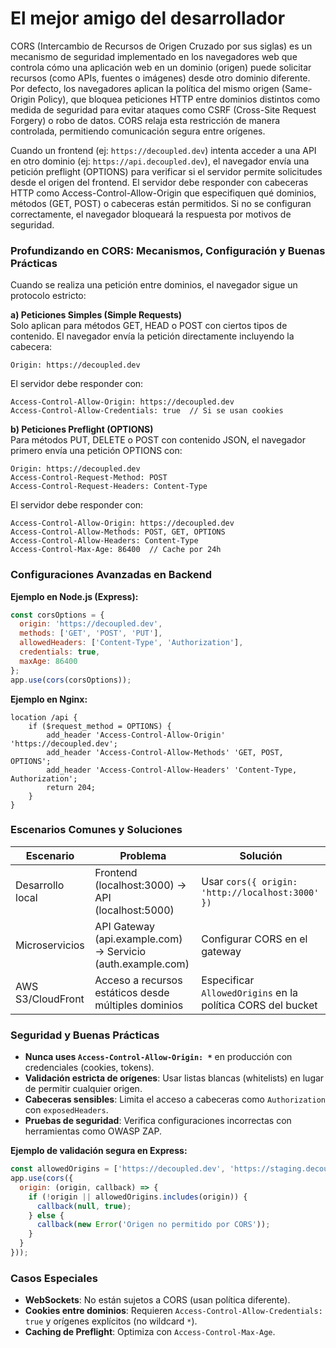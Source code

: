 # El mejor amigo del desarrollador

CORS (Intercambio de Recursos de Origen Cruzado por sus siglas) es un mecanismo de seguridad implementado en los navegadores web que controla cómo una aplicación web en un dominio (origen) puede solicitar recursos (como APIs, fuentes o imágenes) desde otro dominio diferente. Por defecto, los navegadores aplican la política del mismo origen (Same-Origin Policy), que bloquea peticiones HTTP entre dominios distintos como medida de seguridad para evitar ataques como CSRF (Cross-Site Request Forgery) o robo de datos. CORS relaja esta restricción de manera controlada, permitiendo comunicación segura entre orígenes.

Cuando un frontend (ej: `https://decoupled.dev`) intenta acceder a una API en otro dominio (ej: `https://api.decoupled.dev`), el navegador envía una petición preflight (OPTIONS) para verificar si el servidor permite solicitudes desde el origen del frontend. El servidor debe responder con cabeceras HTTP como Access-Control-Allow-Origin que especifiquen qué dominios, métodos (GET, POST) o cabeceras están permitidos. Si no se configuran correctamente, el navegador bloqueará la respuesta por motivos de seguridad.

### **Profundizando en CORS: Mecanismos, Configuración y Buenas Prácticas**

Cuando se realiza una petición entre dominios, el navegador sigue un protocolo estricto:

**a) Peticiones Simples (Simple Requests)**  
Solo aplican para métodos GET, HEAD o POST con ciertos tipos de contenido. El navegador envía la petición directamente incluyendo la cabecera:
```http
Origin: https://decoupled.dev
```
El servidor debe responder con:
```http
Access-Control-Allow-Origin: https://decoupled.dev
Access-Control-Allow-Credentials: true  // Si se usan cookies
```

**b) Peticiones Preflight (OPTIONS)**  
Para métodos PUT, DELETE o POST con contenido JSON, el navegador primero envía una petición OPTIONS con:
```http
Origin: https://decoupled.dev
Access-Control-Request-Method: POST
Access-Control-Request-Headers: Content-Type
```
El servidor debe responder con:
```http
Access-Control-Allow-Origin: https://decoupled.dev
Access-Control-Allow-Methods: POST, GET, OPTIONS
Access-Control-Allow-Headers: Content-Type
Access-Control-Max-Age: 86400  // Cache por 24h
```

### Configuraciones Avanzadas en Backend
**Ejemplo en Node.js (Express):**
```javascript
const corsOptions = {
  origin: 'https://decoupled.dev',
  methods: ['GET', 'POST', 'PUT'],
  allowedHeaders: ['Content-Type', 'Authorization'],
  credentials: true,
  maxAge: 86400
};
app.use(cors(corsOptions));
```

**Ejemplo en Nginx:**
```nginx
location /api {
    if ($request_method = OPTIONS) {
        add_header 'Access-Control-Allow-Origin' 'https://decoupled.dev';
        add_header 'Access-Control-Allow-Methods' 'GET, POST, OPTIONS';
        add_header 'Access-Control-Allow-Headers' 'Content-Type, Authorization';
        return 204;
    }
}
```

### Escenarios Comunes y Soluciones
| Escenario | Problema | Solución |
|-----------|---------|----------|
| Desarrollo local | Frontend (localhost:3000) → API (localhost:5000) | Usar `cors({ origin: 'http://localhost:3000' })` |
| Microservicios | API Gateway (api.example.com) → Servicio (auth.example.com) | Configurar CORS en el gateway |
| AWS S3/CloudFront | Acceso a recursos estáticos desde múltiples dominios | Especificar `AllowedOrigins` en la política CORS del bucket |

### Seguridad y Buenas Prácticas
- **Nunca uses `Access-Control-Allow-Origin: *`** en producción con credenciales (cookies, tokens).
- **Validación estricta de orígenes**: Usar listas blancas (whitelists) en lugar de permitir cualquier origen.
- **Cabeceras sensibles**: Limita el acceso a cabeceras como `Authorization` con `exposedHeaders`.
- **Pruebas de seguridad**: Verifica configuraciones incorrectas con herramientas como OWASP ZAP.

**Ejemplo de validación segura en Express:**
```javascript
const allowedOrigins = ['https://decoupled.dev', 'https://staging.decoupled.dev'];
app.use(cors({
  origin: (origin, callback) => {
    if (!origin || allowedOrigins.includes(origin)) {
      callback(null, true);
    } else {
      callback(new Error('Origen no permitido por CORS'));
    }
  }
}));
```

### Casos Especiales
- **WebSockets**: No están sujetos a CORS (usan política diferente).
- **Cookies entre dominios**: Requieren `Access-Control-Allow-Credentials: true` y orígenes explícitos (no wildcard `*`).
- **Caching de Preflight**: Optimiza con `Access-Control-Max-Age`.
